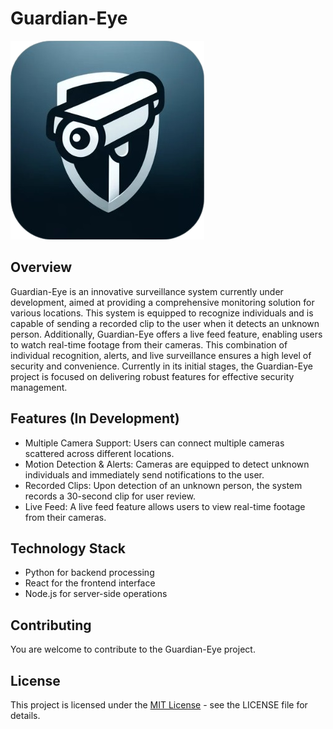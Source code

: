 # Guardian-Eye
![Guardian-Eye App Icon](./appIcon.png)
## Overview
Guardian-Eye is an innovative surveillance system currently under development, aimed at providing a comprehensive monitoring solution for various locations. This system is equipped to recognize individuals and is capable of sending a recorded clip to the user when it detects an unknown person. Additionally, Guardian-Eye offers a live feed feature, enabling users to watch real-time footage from their cameras. This combination of individual recognition, alerts, and live surveillance ensures a high level of security and convenience. Currently in its initial stages, the Guardian-Eye project is focused on delivering robust features for effective security management.

## Features (In Development)
- Multiple Camera Support: Users can connect multiple cameras scattered across different locations.
- Motion Detection & Alerts: Cameras are equipped to detect unknown individuals and immediately send notifications to the user.
- Recorded Clips: Upon detection of an unknown person, the system records a 30-second clip for user review.
- Live Feed: A live feed feature allows users to view real-time footage from their cameras.
  
## Technology Stack
- Python for backend processing
- React for the frontend interface
- Node.js for server-side operations

## Contributing
You are welcome to contribute to the Guardian-Eye project.

## License
This project is licensed under the [MIT License](./LICENSE) - see the LICENSE file for details.
